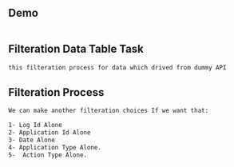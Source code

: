 ## Demo

```bash

```

## Filteration Data Table Task

```bash
this filteration process for data which drived from dummy API
```

## Filteration Process

```bash
We can make another filteration choices If we want that:

1- Log Id Alone
2- Application Id Alone
3- Date Alone
4- Application Type Alone.
5-  Action Type Alone.
```

